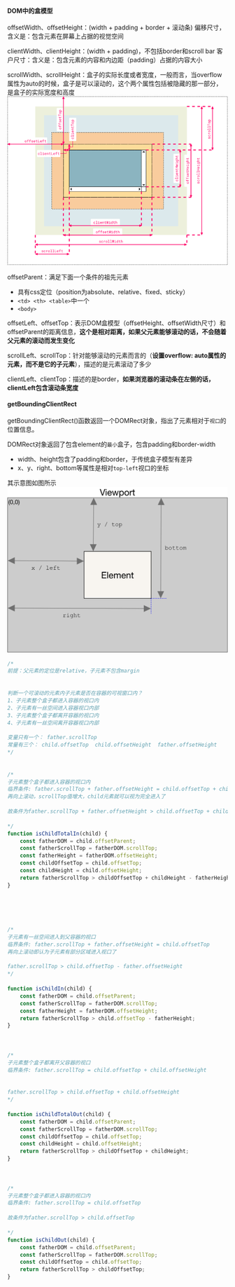 #### DOM中的盒模型

offsetWidth、offsetHeight：(width + padding + border + 滚动条)
偏移尺寸，含义是：包含元素在屏幕上占据的视觉空间

clientWidth、clientHeight：(width + padding)，不包括border和scroll bar
客户尺寸：含义是：包含元素的内容和内边距（padding）占据的内容大小

scrollWidth、scrollHeight：盒子的实际长度或者宽度，一般而言，当overflow属性为auto的时候，盒子是可以滚动的，这个两个属性包括被隐藏的那一部分，是盒子的实际宽度和高度
![image.png](../assets/盒模型.png)


offsetParent：满足下面一个条件的祖先元素
- 具有css定位（position为absolute、relative、fixed、sticky）
- `<td> <th> <table>`中一个
- `<body>`

offsetLeft、offsetTop：表示DOM盒模型（offsetHeight、offsetWidth尺寸）和offsetParent的距离信息，**这个是相对距离，如果父元素能够滚动的话，不会随着父元素的滚动而发生变化**

scrollLeft、scrollTop：针对能够滚动的元素而言的（**设置overflow: auto属性的元素，而不是它的子元素**），描述的是元素滚动了多少

clientLeft、clientTop：描述的是border，**如果浏览器的滚动条在左侧的话，clientLeft包含滚动条宽度**



#### getBoundingClientRect
getBoundingClientRect()函数返回一个DOMRect对象，指出了元素相对于`视口`的位置信息。


DOMRect对象返回了包含element的`最小`盒子，包含padding和border-width
- width、height包含了padding和border，于传统盒子模型有差异
- x、y、right、bottom等属性是相对`top-left`视口的坐标

其示意图如图所示
![image.png](../assets/getBoundingClientRect.png)



```js
/*
前提：父元素的定位是relative，子元素不包含margin


判断一个可滚动的元素内子元素是否在容器的可视窗口内？
1、子元素整个盒子都进入容器的视口内
2、子元素有一丝空间进入容器视口内部
3、子元素整个盒子都离开容器的视口内
4、子元素有一丝空间离开容器视口内部

变量只有一个： father.scrollTop
常量有三个： child.offsetTop  child.offsetHeight  father.offsetHeight
*/


/*
子元素整个盒子都进入容器的视口内
临界条件: father.scrollTop + father.offsetHeight = child.offsetTop + child.offsetHeight
再向上滚动，scrollTop值增大，child元素就可以视为完全进入了

故条件为father.scrollTop + father.offsetHeight > child.offsetTop + child.offsetHeight

*/
function isChildTotalIn(child) {
    const fatherDOM = child.offsetParent;
    const fatherScrollTop = fatherDOM.scrollTop;
    const fatherHeight = fatherDOM.offsetHeight;
    const childOffsetTop = child.offsetTop;
    const childHeight = child.offsetHeight;
    return fatherScrollTop > childOffsetTop + childHeight - fatherHeight;
}





/*
子元素有一丝空间进入到父容器的视口
临界条件: father.scrollTop + father.offsetHeight = child.offsetTop
再向上滚动即认为子元素有部分区域进入视口了

father.scrollTop > child.offsetTop - father.offsetHeight
*/

function isChildIn(child) {
    const fatherDOM = child.offsetParent;
    const fatherScrollTop = fatherDOM.scrollTop;
    const fatherHeight = fatherDOM.offsetHeight;
    return fatherScrollTop > child.offsetTop - fatherHeight;
}



/*
子元素整个盒子都离开父容器的视口
临界条件: father.scrollTop = child.offsetTop + child.offsetHeight


father.scrollTop > child.offsetTop + child.offsetHeight
*/

function isChildTotalOut(child) {
    const fatherDOM = child.offsetParent;
    const fatherScrollTop = fatherDOM.scrollTop;
    const childOffsetTop = child.offsetTop;
    const childHeight = child.offsetHeight;
    return fatherScrollTop > childOffsetTop + childHeight;
}



/*
子元素整个盒子都进入容器的视口内
临界条件: father.scrollTop = child.offsetTop

故条件为father.scrollTop > child.offsetTop

*/
function isChildOut(child) {
    const fatherDOM = child.offsetParent;
    const fatherScrollTop = fatherDOM.scrollTop;
    const childOffsetTop = child.offsetTop;
    return fatherScrollTop > childOffsetTop;
}
```
